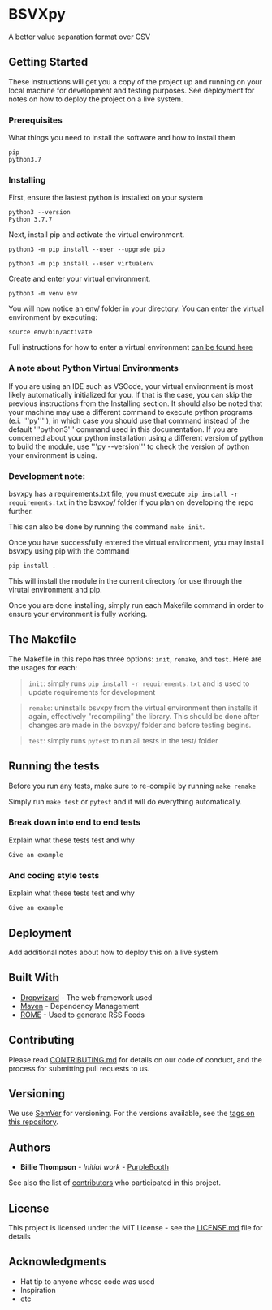 # BSVXpy

A better value separation format over CSV

## Getting Started

These instructions will get you a copy of the project up and running on your local machine for development and testing purposes. See deployment for notes on how to deploy the project on a live system.

### Prerequisites

What things you need to install the software and how to install them

```
pip
python3.7
```

### Installing

First, ensure the lastest python is installed on your system 

```
python3 --version
Python 3.7.7
```

Next, install pip and activate the virtual environment.

```
python3 -m pip install --user --upgrade pip
```

```
python3 -m pip install --user virtualenv
```

Create and enter your virtual environment.

```
python3 -m venv env
```

You will now notice an env/ folder in your directory. You can enter the virtual environment by executing:
```
source env/bin/activate
```

Full instructions for how to enter a virtual environment [can be found here](https://packaging.python.org/guides/installing-using-pip-and-virtual-environments/)

### A note about Python Virtual Environments

If you are using an IDE such as VSCode, your virtual environment is most likely automatically initialized for you. If that is the case, you can skip the previous instructions from the Installing section.
It should also be noted that your machine may use a different command to execute python programs (e.i. '''py''''), in which case you should use that command instead of the default '''python3''' command used in this documentation.
If you are concerned about your python installation using a different version of python to build the module, use '''py --version''' to check the version of python your environment is using.

### Development note: 

bsvxpy has a requirements.txt file, you must execute ```pip install -r requirements.txt``` in the bsvxpy/ folder if you plan on developing the repo further. 

This can also be done by running the command ```make init```.

Once you have successfully entered the virtual environment, you may install bsvxpy using pip with the command 

```
pip install .
```

This will install the module in the current directory for use through the virutal environment and pip.

Once you are done installing, simply run each Makefile command in order to ensure your environment is fully working.

## The Makefile

The Makefile in this repo has three options: ```init```, ```remake```, and ```test```. Here are the usages for each:

> ```init```: simply runs ```pip install -r requirements.txt``` and is used to update requirements for development

> ```remake```: uninstalls bsvxpy from the virtual environment then installs it again, effectively "recompiling" the library. This should be done after changes are made in the bsvxpy/ folder and before testing begins.

> ```test```: simply runs ```pytest``` to run all tests in the test/ folder

## Running the tests

Before you run any tests, make sure to re-compile by running ```make remake```

Simply run ```make test``` or ```pytest``` and it will do everything automatically.

### Break down into end to end tests

Explain what these tests test and why

```
Give an example
```

### And coding style tests

Explain what these tests test and why

```
Give an example
```

## Deployment

Add additional notes about how to deploy this on a live system

## Built With

* [Dropwizard](http://www.dropwizard.io/1.0.2/docs/) - The web framework used
* [Maven](https://maven.apache.org/) - Dependency Management
* [ROME](https://rometools.github.io/rome/) - Used to generate RSS Feeds

## Contributing

Please read [CONTRIBUTING.md](https://gist.github.com/PurpleBooth/b24679402957c63ec426) for details on our code of conduct, and the process for submitting pull requests to us.

## Versioning

We use [SemVer](http://semver.org/) for versioning. For the versions available, see the [tags on this repository](https://github.com/your/project/tags). 

## Authors

* **Billie Thompson** - *Initial work* - [PurpleBooth](https://github.com/PurpleBooth)

See also the list of [contributors](https://github.com/your/project/contributors) who participated in this project.

## License

This project is licensed under the MIT License - see the [LICENSE.md](LICENSE.md) file for details

## Acknowledgments

* Hat tip to anyone whose code was used
* Inspiration
* etc
